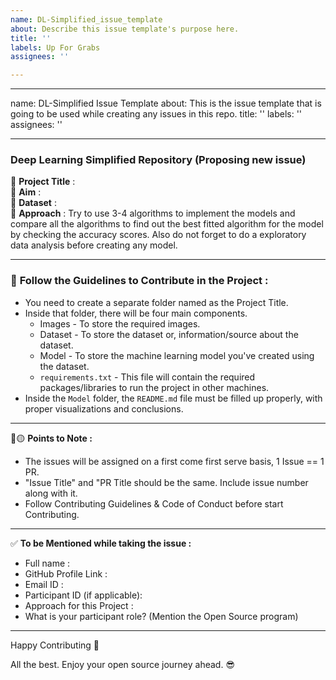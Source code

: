 ```yaml
---
name: DL-Simplified_issue_template
about: Describe this issue template's purpose here.
title: ''
labels: Up For Grabs
assignees: ''

---
```


---
name: DL-Simplified Issue Template
about: This is the issue template that is going to be used while creating any issues
  in this repo.
title: ''
labels: ''
assignees: ''

---

### Deep Learning Simplified Repository (Proposing new issue)
:red_circle: **Project Title** : </br>
:red_circle: **Aim** : </br>
:red_circle: **Dataset** : </br>
:red_circle: **Approach** : Try to use 3-4 algorithms to implement the models and compare all the algorithms to find out the best fitted algorithm for the model by checking the accuracy scores. Also do not forget to do a exploratory data analysis before creating any model.

**********************************************************************************
### 📍 **Follow the Guidelines to Contribute in the Project :**
* You need to create a separate folder named as the Project Title.
* Inside that folder, there will be four main components.
   * Images - To store the required images.
   * Dataset - To store the dataset or, information/source about the dataset.
   * Model - To store the machine learning model you've created using the dataset.
   * `requirements.txt` - This file will contain the required packages/libraries to run the project in other machines.
* Inside the `Model` folder, the `README.md` file must be filled up properly, with proper visualizations and conclusions.

***********************************************************************
:red_circle::yellow_circle: **Points to Note :**

- The issues will be assigned on a first come first serve basis, 1 Issue == 1 PR.
- "Issue Title" and "PR Title should be the same. Include issue number along with it.
- Follow Contributing Guidelines & Code of Conduct before start Contributing.

***********************************************************************
:white_check_mark: **To be Mentioned while taking the issue :**
- Full name : 
- GitHub Profile Link : 
- Email ID :
- Participant ID (if applicable):
- Approach for this Project :
- What is your participant role? (Mention the Open Source program)

*************************************************************
Happy Contributing 🚀 

All the best. Enjoy your open source journey ahead. 😎
